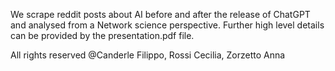 We scrape reddit posts about AI before and after the release of ChatGPT and analysed from a Network science perspective.
Further high level details can be provided by the presentation.pdf file.

All rights reserved @Canderle Filippo, Rossi Cecilia, Zorzetto Anna
